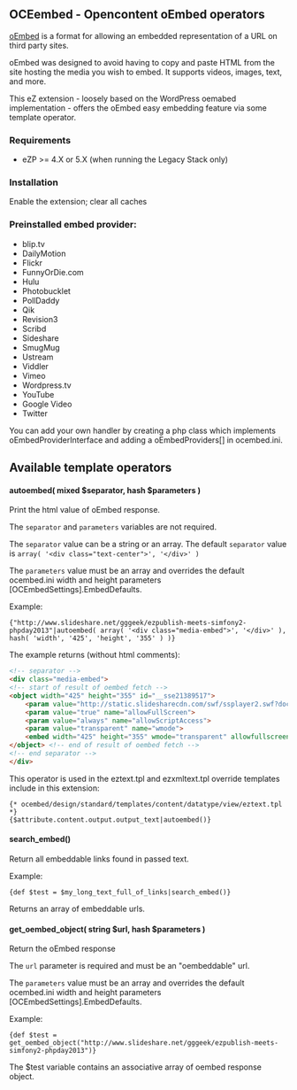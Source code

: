 ## OCEembed - Opencontent oEmbed operators

[oEmbed](http://oembed.com/ "oEmbed site") is a format for allowing an embedded representation of a URL on third party sites.

oEmbed was designed to avoid having to copy and paste HTML from the site hosting the media you wish to embed. It supports videos, images, text, and more. 

This eZ extension - loosely based on the WordPress oemabed implementation - offers the oEmbed easy embedding feature via some template operator.

### Requirements

* eZP >= 4.X or 5.X (when running the Legacy Stack only)

### Installation

Enable the extension; clear all caches

### Preinstalled embed provider:

* blip.tv
* DailyMotion
* Flickr
* FunnyOrDie.com
* Hulu
* Photobucklet
* PollDaddy
* Qik
* Revision3
* Scribd
* Sideshare
* SmugMug
* Ustream
* Viddler
* Vimeo
* Wordpress.tv
* YouTube
* Google Video
* Twitter

You can add your own handler by creating a php class which implements oEmbedProviderInterface and adding a oEmbedProviders[] in ocembed.ini.


## Available template operators

#### autoembed( mixed $separator, hash $parameters )

Print the html value of oEmbed response.

The `separator` and `parameters` variables are not required.

The `separator` value can be a string or an array.
The default `separator` value is `array( '<div class="text-center">', '</div>' )`

The `parameters` value must be an array and overrides the default ocembed.ini width and height parameters [OCEmbedSettings].EmbedDefaults.

Example:
```tpl
{"http://www.slideshare.net/gggeek/ezpublish-meets-simfony2-phpday2013"|autoembed( array( '<div class="media-embed">', '</div>' ), hash( 'width', '425', 'height', '355' ) )}
```

The example returns (without html comments):
```html
<!-- separator -->
<div class="media-embed">
<!-- start of result of oembed fetch -->
<object width="425" height="355" id="__sse21389517">
    <param value="http://static.slidesharecdn.com/swf/ssplayer2.swf?doc=sf2ezpphpday2013-130518043919-phpapp01&amp;stripped_title=ezpublish-meets-simfony2-phpday2013&amp;userName=gggeek" name="movie">
    <param value="true" name="allowFullScreen">
    <param value="always" name="allowScriptAccess">
    <param value="transparent" name="wmode">
    <embed width="425" height="355" wmode="transparent" allowfullscreen="true" allowscriptaccess="always" type="application/x-shockwave-flash" src="http://static.slidesharecdn.com/swf/ssplayer2.swf?doc=sf2ezpphpday2013-130518043919-phpapp01&amp;stripped_title=ezpublish-meets-simfony2-phpday2013&amp;userName=gggeek" name="__sse21389517">
</object> <!-- end of result of oembed fetch -->
<!-- end separator -->
</div>
```

This operator is used in the eztext.tpl and ezxmltext.tpl override templates include in this extension:
```tpl
{* ocembed/design/standard/templates/content/datatype/view/eztext.tpl *}
{$attribute.content.output.output_text|autoembed()}
```

#### search_embed()

Return all embeddable links found in passed text.

Example:
```tpl
{def $test = $my_long_text_full_of_links|search_embed()}
```
Returns an array of embeddable urls.


#### get_oembed_object( string $url, hash $parameters )

Return the oEmbed response

The `url` parameter is required and must be an "oembeddable" url.

The `parameters` value must be an array and overrides the default ocembed.ini width and height parameters [OCEmbedSettings].EmbedDefaults.

Example:
```tpl
{def $test = get_oembed_object("http://www.slideshare.net/gggeek/ezpublish-meets-simfony2-phpday2013")}
```

The $test variable contains an associative array of oembed response object.

